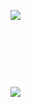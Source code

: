 [![](https://codeclou.github.io/kartoffelstampf/img/kartoffelstampf.svg)](https://github.com/codeclou/kartoffelstampf/)


<p>&nbsp;</p>
<p>&nbsp;</p>
<p>&nbsp;</p>

[![](https://codeclou.github.io/kartoffelstampf/img/demo.gif)](https://github.com/codeclou/kartoffelstampf/)

